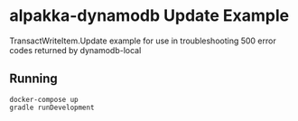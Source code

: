 # alpakka-dynamodb Update Example

TransactWriteItem.Update example for use in troubleshooting 500 error codes returned by dynamodb-local

## Running

```
docker-compose up
gradle runDevelopment

```

